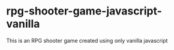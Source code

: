# rpg-shooter-game-javascript-vanilla
This is an RPG shooter game created using only vanilla javascript
